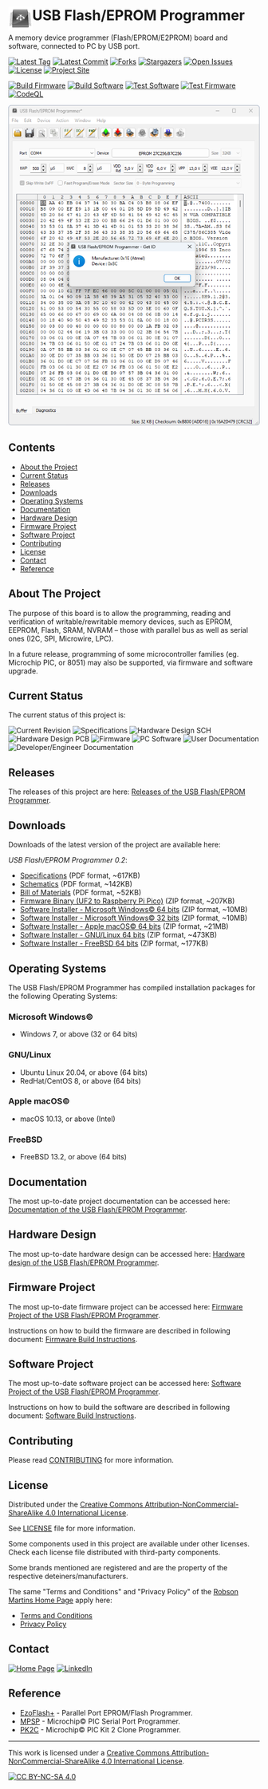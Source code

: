 # <img align="left" src="/images/icon.png" alt="usbflashprog" title="usbflashprog">USB Flash/EPROM Programmer
A memory device programmer (Flash/EPROM/E2PROM) board and software, connected to PC by USB port.

[![Latest Tag][tag-shield]][tag-url] [![Latest Commit][commit-shield]][commit-url] [![Forks][forks-shield]][forks-url] [![Stargazers][stars-shield]][stars-url] [![Open Issues][issues-shield]][issues-url] [![License][license-shield]][license-url] [![Project Site][site-shield]][site-url]

[![Build Firmware][build-firmware-shield]][build-firmware-url]
[![Build Software][build-software-shield]][build-software-url]
[![Test Software][test-software-shield]][test-software-url]
[![Test Firmware][test-firmware-shield]][test-firmware-url]
[![CodeQL][codeql-shield]][codeql-url]

![Screenshot](images/screenshot-v0.2a.png)

## Contents

* [About the Project](#about-the-project)
* [Current Status](#current-status)
* [Releases](#releases)
* [Downloads](#downloads)
* [Operating Systems](#operating-systems)
* [Documentation](#documentation)
* [Hardware Design](#hardware-design)
* [Firmware Project](#firmware-project)
* [Software Project](#software-project)
* [Contributing](#contributing)
* [License](#license)
* [Contact](#contact)
* [Reference](#reference)

## About The Project

The purpose of this board is to allow the programming, reading and verification of writable/rewritable memory devices, such as EPROM, EEPROM, Flash, SRAM, NVRAM – those with parallel bus as well as serial ones (I2C, SPI, Microwire, LPC).

In a future release, programming of some microcontroller families (eg. Microchip PIC, or 8051) may also be supported, via firmware and software upgrade.

## Current Status

The current status of this project is:

![Current Revision](https://img.shields.io/badge/Current%20Version-v0.2.0--rev.A-blue?style=plastic)
![Specifications](https://img.shields.io/badge/Specifications-almost%20stable-green?style=plastic)
![Hardware Design SCH](https://img.shields.io/badge/Hardware%20Design%20(Schematics)-almost%20stable-yellowgreen?style=plastic)
![Hardware Design PCB](https://img.shields.io/badge/Hardware%20Design%20(PCB)-not%20started%20yet-red?style=plastic)
![Firmware](https://img.shields.io/badge/Firmware-almost%20stable-yellowgreen?style=plastic)
![PC Software](https://img.shields.io/badge/PC%20Software-almost%20stable-yellowgreen?style=plastic)
![User Documentation](https://img.shields.io/badge/User%20Documentation-not%20started%20yet-red?style=plastic)
![Developer/Engineer Documentation](https://img.shields.io/badge/Developer%20and%20Engineer%20Documentation-almost%20stable-green?style=plastic)

## Releases

The releases of this project are here: [Releases of the USB Flash/EPROM Programmer](https://github.com/robsonsmartins/usbflashprog/releases).

## Downloads

Downloads of the latest version of the project are available here:

*USB Flash/EPROM Programmer 0.2*:

* [Specifications](https://github.com/robsonsmartins/usbflashprog/releases/download/v0.2.0/specs.pdf) (PDF format, ~617KB)
* [Schematics](https://github.com/robsonsmartins/usbflashprog/releases/download/v0.2.0/usbflashprog_sch.pdf) (PDF format, ~142KB)
* [Bill of Materials](https://github.com/robsonsmartins/usbflashprog/releases/download/v0.2.0/usbflashprog_bom.pdf) (PDF format, ~52KB)
* [Firmware Binary (UF2 to Raspberry Pi Pico)](https://github.com/robsonsmartins/usbflashprog/releases/download/v0.2.0/ufprog-uf2-firmware.zip) (ZIP format, ~207KB)
* [Software Installer - Microsoft Windows© 64 bits](https://github.com/robsonsmartins/usbflashprog/releases/download/v0.2.0/ufprog-win64-installer.zip) (ZIP format, ~10MB)
* [Software Installer - Microsoft Windows© 32 bits](https://github.com/robsonsmartins/usbflashprog/releases/download/v0.2.0/ufprog-win32-installer.zip) (ZIP format, ~10MB)
* [Software Installer - Apple macOS© 64 bits](https://github.com/robsonsmartins/usbflashprog/releases/download/v0.2.0/ufprog-macos-installer.zip) (ZIP format, ~21MB)
* [Software Installer - GNU/Linux 64 bits](https://github.com/robsonsmartins/usbflashprog/releases/download/v0.2.0/ufprog-linux64-packages.zip) (ZIP format, ~473KB)
* [Software Installer - FreeBSD 64 bits](https://github.com/robsonsmartins/usbflashprog/releases/download/v0.2.0/ufprog-freebsd_amd64-package.zip) (ZIP format, ~177KB)

## Operating Systems

The USB Flash/EPROM Programmer has compiled installation packages for the following Operating Systems:

### Microsoft Windows©

* Windows 7, or above (32 or 64 bits)

### GNU/Linux

* Ubuntu Linux 20.04, or above (64 bits)
* RedHat/CentOS 8, or above (64 bits)

### Apple macOS©

* macOS 10.13, or above (Intel)

### FreeBSD

* FreeBSD 13.2, or above (64 bits)

## Documentation

The most up-to-date project documentation can be accessed here: [Documentation of the USB Flash/EPROM Programmer](https://robsonsmartins.github.io/usbflashprog/).

## Hardware Design

The most up-to-date hardware design can be accessed here: [Hardware design of the USB Flash/EPROM Programmer](https://github.com/robsonsmartins/usbflashprog/blob/main/hardware/).

## Firmware Project

The most up-to-date firmware project can be accessed here: [Firmware Project of the USB Flash/EPROM Programmer](https://github.com/robsonsmartins/usbflashprog/blob/main/firmware/).

Instructions on how to build the firmware are described in following document: [Firmware Build Instructions](https://github.com/robsonsmartins/usbflashprog/blob/main/firmware/BUILD.md).

## Software Project

The most up-to-date software project can be accessed here: [Software Project of the USB Flash/EPROM Programmer](https://github.com/robsonsmartins/usbflashprog/blob/main/software/).

Instructions on how to build the software are described in following document: [Software Build Instructions](https://github.com/robsonsmartins/usbflashprog/blob/main/software/BUILD.md).

## Contributing

Please read [CONTRIBUTING](https://github.com/robsonsmartins/usbflashprog/blob/main/CONTRIBUTING.md) for more information.

## License

Distributed under the [Creative Commons Attribution-NonCommercial-ShareAlike 4.0 International License][cc-by-nc-sa]. 

See [LICENSE](https://github.com/robsonsmartins/usbflashprog/blob/main/LICENSE) file for more information.

Some components used in this project are available under other licenses. Check each license file distributed with third-party components.

Some brands mentioned are registered and are the property of the respective deteiners/manufacturers.

The same "Terms and Conditions" and "Privacy Policy" of the [Robson Martins Home Page](https://www.robsonmartins.com) apply here:

- [Terms and Conditions](https://www.robsonmartins.com/content/policy/terms.php)
- [Privacy Policy](https://www.robsonmartins.com/content/policy/privacy.php)

## Contact

[![Home Page][contact-site-shield]][contact-site-url] [![LinkedIn][contact-linkedin-shield]][contact-linkedin-url]

## Reference
* [EzoFlash+](http://www.ezoflash.com/) - Parallel Port EPROM/Flash Programmer.
* [MPSP](https://mpsp.robsonmartins.com) - Microchip&copy; PIC Serial Port Programmer.
* [PK2C](https://pk2c.robsonmartins.com) - Microchip&copy; PIC Kit 2 Clone Programmer.

---

This work is licensed under a [Creative Commons Attribution-NonCommercial-ShareAlike 4.0 International License][cc-by-nc-sa].

[![CC BY-NC-SA 4.0][cc-by-nc-sa-image]][cc-by-nc-sa]

[cc-by-nc-sa]: http://creativecommons.org/licenses/by-nc-sa/4.0/
[cc-by-nc-sa-image]: https://licensebuttons.net/l/by-nc-sa/4.0/88x31.png

[tag-shield]: https://img.shields.io/github/v/tag/robsonsmartins/usbflashprog?style=plastic
[tag-url]: https://github.com/robsonsmartins/usbflashprog/tags
[commit-shield]: https://img.shields.io/github/last-commit/robsonsmartins/usbflashprog?style=plastic
[commit-url]: https://github.com/robsonsmartins/usbflashprog/graphs/commit-activity
[forks-shield]: https://img.shields.io/github/forks/robsonsmartins/usbflashprog?style=plastic
[forks-url]: https://github.com/robsonsmartins/usbflashprog/network/members
[stars-shield]: https://img.shields.io/github/stars/robsonsmartins/usbflashprog?style=plastic
[stars-url]: https://github.com/robsonsmartins/usbflashprog/stargazers
[issues-shield]: https://img.shields.io/github/issues/robsonsmartins/usbflashprog?style=plastic
[issues-url]: https://github.com/robsonsmartins/usbflashprog/issues
[license-shield]: https://img.shields.io/badge/License-CC%20BY--NC--SA%204.0-lightgrey.svg?style=plastic
[license-url]: https://github.com/robsonsmartins/usbflashprog/blob/master/LICENSE
[site-shield]: https://img.shields.io/badge/project%20site-usbflashprog-orange?style=plastic
[site-url]: https://usbflashprog.robsonmartins.com

[build-firmware-shield]: https://github.com/robsonsmartins/usbflashprog/actions/workflows/firmware.yml/badge.svg?style=plastic
[build-firmware-url]: https://github.com/robsonsmartins/usbflashprog/actions/workflows/firmware.yml
[build-software-shield]: https://github.com/robsonsmartins/usbflashprog/actions/workflows/software.yml/badge.svg?style=plastic
[build-software-url]: https://github.com/robsonsmartins/usbflashprog/actions/workflows/software.yml
[test-firmware-shield]: https://github.com/robsonsmartins/usbflashprog/actions/workflows/test-firmware.yml/badge.svg?style=plastic
[test-firmware-url]: https://github.com/robsonsmartins/usbflashprog/actions/workflows/test-firmware.yml
[test-software-shield]: https://github.com/robsonsmartins/usbflashprog/actions/workflows/test-software.yml/badge.svg?style=plastic
[test-software-url]: https://github.com/robsonsmartins/usbflashprog/actions/workflows/test-software.yml
[codeql-shield]: https://github.com/robsonsmartins/usbflashprog/actions/workflows/codeql-analysis.yml/badge.svg?style=plastic
[codeql-url]:https://github.com/robsonsmartins/usbflashprog/actions/workflows/codeql-analysis.yml

[contact-site-shield]: https://img.shields.io/badge/Home%20Page-robsonmartins.com-green?style=plastic
[contact-site-url]: https://www.robsonmartins.com
[contact-linkedin-shield]: https://img.shields.io/badge/LinkedIn-robsonmartins-blue?style=plastic
[contact-linkedin-url]: https://www.linkedin.com/in/robsonmartins/
